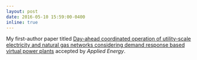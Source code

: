 ```yaml
---
layout: post
date: 2016-05-10 15:59:00-0400
inline: true
---
```


My first-author paper titled [Day-ahead coordinated operation of utility-scale electricity and natural gas networks considering demand response based virtual power plants](https://www.sciencedirect.com/science/article/pii/S030626191630589X) accepted by _Applied Energy_.
